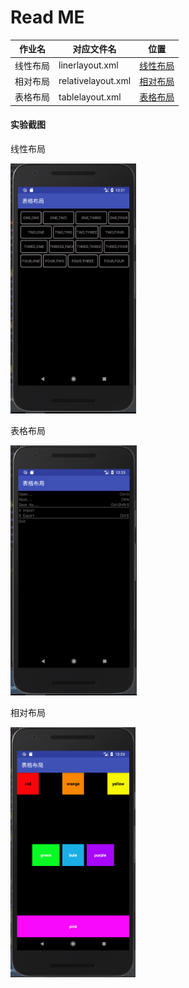 # Read ME

| 作业名   | 对应文件名         | 位置                                                         |
| -------- | ------------------ | ------------------------------------------------------------ |
| 线性布局 | linerlayout.xml    | [线性布局](https://github.com/chaozhankai/AS-product/blob/master/text3/text3/app/src/main/res/layout/linerlayout.xml) |
| 相对布局 | relativelayout.xml | [相对布局](https://github.com/chaozhankai/AS-product/blob/master/text3/text3/app/src/main/res/layout/relativelayout.xml) |
| 表格布局 | tablelayout.xml    | [表格布局]( https://github.com/chaozhankai/AS-product/blob/master/text3/text3/app/src/main/res/layout/tablelayout.xml) |

#### 实验截图

线性布局 

<img src="https://github.com/chaozhankai/AS-product/blob/master/text3/text3/app/xianxingbuju.png" height="400" alt="Screenshot"/>


表格布局  

<img src="https://github.com/chaozhankai/AS-product/blob/master/text3/text3/app/biaogebuju.png" height="400" alt="Screenshot"/>

相对布局  


<img src="https://github.com/chaozhankai/AS-product/blob/master/text3/text3/app/xiangduibuju.png" height="400" alt="Screenshot"/>
